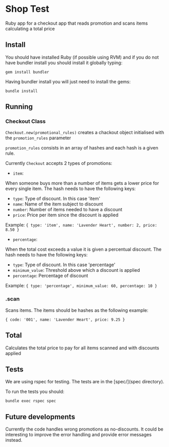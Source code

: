 # Shop Test

Ruby app for a checkout app that reads promotion and scans items calculating a total price

## Install

You should have installed Ruby (if possible using RVM) and if you do not have bundler install you should install it globally typing:


```
gem install bundler
```

Having bundler install you will just need to install the gems:

```
bundle install
```

## Running

### Checkout Class

`Checkout.new(promotional_rules)` creates a chackout object initialised with the `promotion_rules` parameter

`promotion_rules` consists in an array of hashes and each hash is a given rule.

Currently `Checkout` accepts 2 types of promotions:

- `item`:

When someone buys more than a number of items gets a lower price for every single item. The hash needs to have the following keys:

* `type`: Type of discount. In this case 'item' 
* `name`: Name of the item subject to discount 
* `number`: Number of items needed to have a discount
* `price`: Price per item since the discount is applied

Example: `{ type: 'item', name: 'Lavender Heart', number: 2, price: 8.50 }`

- `percentage`:

When the total cost exceeds a value it is given a percentual discount. The hash needs to have the following keys:

* `type`: Type of discount. In this case 'percentage'
* `minimum_value`: Threshold above which a discount is applied
* `percentage`: Percentage of discount

Example: `{ type: 'percentage', minimum_value: 60, percentage: 10 }`

### .scan

Scans items. The items should be hashes as the following example:

`{ code: '001', name: 'Lavender Heart', price: 9.25 }`


## Total

Calculates the total price to pay for all items scanned and with discounts applied


## Tests

We are using rspec for testing. The tests are in the [spec/](spec directory).

To run the tests you should:
```
bundle exec rspec spec
```

## Future developments

Currently the code handles wrong promotions as no-discounts. It could be interesting to improve the error handling and provide error messages instead.
